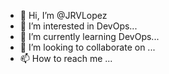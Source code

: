 - 👋 Hi, I’m @JRVLopez
- 👀 I’m interested in DevOps...
- 🌱 I’m currently learning DevOps...
- 💞️ I’m looking to collaborate on ...
- 📫 How to reach me ...

<!---
JRVLopez/JRVLopez is a ✨ special ✨ repository because its `README.md` (this file) appears on your GitHub profile.
You can click the Preview link to take a look at your changes.
--->
